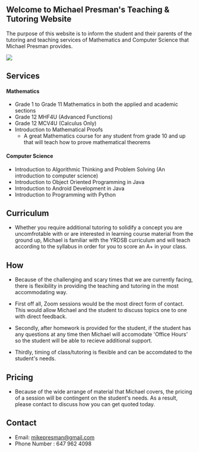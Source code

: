 ## Welcome to Michael Presman's Teaching & Tutoring Website

The purpose of this website is to inform the student and their parents of the tutoring and teaching services of Mathematics and Computer Science that Michael Presman provides.

![](https://s3.amazonaws.com/cms.ipressroom.com/173/files/20179/59e81c942cfac2292708892b_Simpsons+math+photo+3/Simpsons+math+photo+3_6f8b3fe5-7397-4424-a441-9013b7d556d8-prv.jpg)

## Services
#### Mathematics
- Grade 1 to Grade 11 Mathematics in both the applied and academic sections
- Grade 12 MHF4U (Advanced Functions)
- Grade 12 MCV4U (Calculus Only)
- Introduction to Mathematical Proofs
	- A great Mathematics course for any student from grade 10 and up that will teach how to prove 	mathematical theorems
    
#### Computer Science   
- Introduction to Algorithmic Thinking and Problem Solving (An introduction to computer science)
- Introduction to Object Oriented Programming in Java
- Introduction to Android Development in Java
- Introduction to Programming with Python

## Curriculum
- Whether you require additional tutoring to solidify a concept you are uncomfrotable with or are interested in learning course material from the ground up, Michael is familiar with the YRDSB curriculum and will teach according to the syllabus in order for you to score an A+ in your class.

## How
- Because of the challenging and scary times that we are currently facing, there is flexibility in providing the teaching and tutoring in the most accommodating way.

- First off all, Zoom sessions would be the most direct form of contact. This would allow Michael and the student to discuss topics one to one with direct feedback.

- Secondly, after homework is provided for the student, if the student has any questions at any time then Michael will accomodate 'Office Hours' so the student will be able to recieve additional support.

- Thirdly, timing of class/tutoring is flexible and can be accomdated to the student's needs.


## Pricing
- Because of the wide arrange of material that Michael covers, the pricing of a session will be contingent on the student's needs. As a result, please contact to discuss how you can get quoted today.



## Contact
- Email: mikepresman@gmail.com
- Phone Number : 647 962 4098
